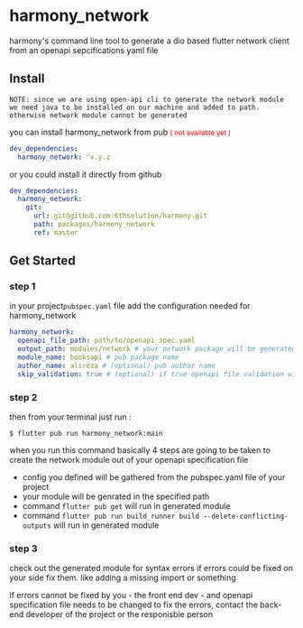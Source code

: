 # harmony_network
harmony's command line tool to generate a dio based flutter network client from an openapi sepcifications yaml file

## Install

`NOTE: since we are using open-api cli to generate the network module we need java to be installed on our machine and added to path. otherwise network module cannot be generated`

you can install harmony_network from pub <span style="color:red;font-size:12px">( not available yet )</span>
```yaml
dev_dependencies:
  harmony_network: ^x.y.z
```

or you could install it directly from github
```yaml
dev_dependencies:
  harmony_network:
    git:
      url: git@github.com:6thsolution/harmony.git
      path: packages/harmony_network
      ref: master
```
## Get Started

### step 1
in your project`pubspec.yaml` file add the configuration needed for harmony_network
```yaml
harmony_network:
  openapi_file_path: path/to/openapi_spec.yaml
  output_path: modules/network # your network package will be generated here
  module_name: booksapi # pub package name
  author_name: alireza # (optional) pub author name
  skip_validation: true # (optional) if true openapi file validation will be skipped. (it is set to false by default)
```

### step 2
then from your terminal just run :

```
$ flutter pub run harmony_network:main
```
when you run this command basically 4 steps are going to be taken to create the network module out of your openapi specification file
- config you defined will be gathered from the pubspec.yaml file of your project
- your module will be genrated in the specified path
- command `flutter pub get` will run in generated module
- command `flutter pub run build_runner build --delete-conflicting-outputs` will run in generated module

### step 3 

check out the generated module for syntax errors if errors could be fixed on your side fix them. like adding a missing import or something

if errors cannot be fixed by you - the front end dev - and openapi specification file needs to be changed to fix the errors, contact the back-end developer of the project or the responisble person





